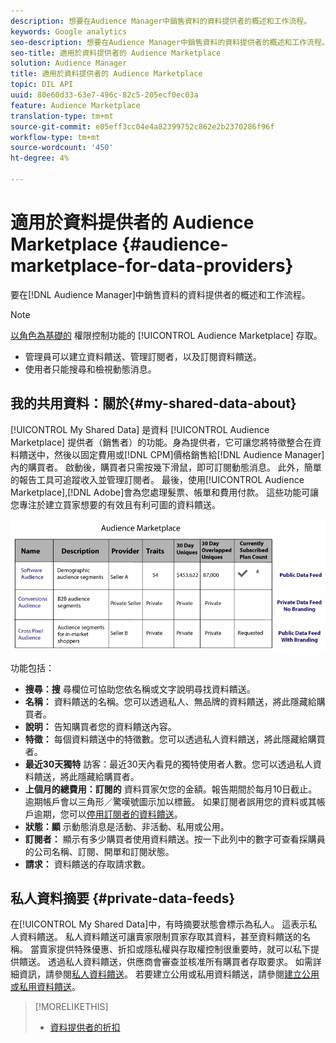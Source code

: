 ```yaml
---
description: 想要在Audience Manager中銷售資料的資料提供者的概述和工作流程。
keywords: Google analytics
seo-description: 想要在Audience Manager中銷售資料的資料提供者的概述和工作流程。
seo-title: 適用於資料提供者的 Audience Marketplace
solution: Audience Manager
title: 適用於資料提供者的 Audience Marketplace
topic: DIL API
uuid: 80e60d33-63e7-496c-82c5-205ecf0ec03a
feature: Audience Marketplace
translation-type: tm+mt
source-git-commit: e05eff3cc04e4a82399752c862e2b2370286f96f
workflow-type: tm+mt
source-wordcount: '450'
ht-degree: 4%

---
```



# 適用於資料提供者的 Audience Marketplace {#audience-marketplace-for-data-providers}

要在[!DNL Audience Manager]中銷售資料的資料提供者的概述和工作流程。

<!-- c_marketplace_provider.xml -->

>[!NOTE]
>
>[以角色為基礎的](../../../reporting/reports-dashboard.md) 權限控制功能的 [!UICONTROL Audience Marketplace] 存取。
>
>* 管理員可以建立資料饋送、管理訂閱者，以及訂閱資料饋送。
>* 使用者只能搜尋和檢視動態消息。


## 我的共用資料：關於{#my-shared-data-about}

[!UICONTROL My Shared Data] 是資料 [!UICONTROL Audience Marketplace] 提供者（銷售者）的功能。身為提供者，它可讓您將特徵整合在資料饋送中，然後以固定費用或[!DNL CPM]價格銷售給[!DNL Audience Manager]內的購買者。 啟動後，購買者只需按幾下滑鼠，即可訂閱動態消息。 此外，簡單的報告工具可追蹤收入並管理訂閱者。 最後，使用[!UICONTROL Audience Marketplace],[!DNL Adobe]會為您處理髮票、帳單和費用付款。 這些功能可讓您專注於建立買家想要的有效且有利可圖的資料饋送。

![](assets/seller_marketplace.png)

<!-- c_myshared_data.xml -->

功能包括：

* **搜尋：搜** 尋欄位可協助您依名稱或文字說明尋找資料饋送。
* **名稱：** 資料饋送的名稱。您可以透過私人、無品牌的資料饋送，將此隱藏給購買者。
* **說明：** 告知購買者您的資料饋送內容。
* **特徵：** 每個資料饋送中的特徵數。您可以透過私人資料饋送，將此隱藏給購買者。
* **最近30天獨特** 訪客：最近30天內看見的獨特使用者人數。您可以透過私人資料饋送，將此隱藏給購買者。
* **上個月的總費用：訂閱的** 資料買家欠您的金額。報告期間於每月10日截止。 逾期帳戶會以三角形／驚嘆號圖示加以標籤。 如果訂閱者誤用您的資料或其帳戶逾期，您可以[停用訂閱者的資料饋送](../../../features/audience-marketplace/marketplace-data-providers/marketplace-create-manage-feeds.md#deactivate-data-feed)。
* **狀態：顯**  示動態消息是活動、非活動、私用或公用。
* **訂閱者：** 顯示有多少購買者使用資料饋送。按一下此列中的數字可查看採購員的公司名稱、訂閱、開單和訂閱狀態。
* **請求：** 資料饋送的存取請求數。

## 私人資料摘要 {#private-data-feeds}

在[!UICONTROL My Shared Data]中，有時摘要狀態會標示為私人。 這表示私人資料饋送。 私人資料饋送可讓賣家限制買家存取其資料，甚至資料饋送的名稱。 當賣家提供特殊優惠、折扣或隱私權與存取權控制很重要時，就可以私下提供饋送。 透過私人資料饋送，供應商會審查並核准所有購買者存取要求。 如需詳細資訊，請參閱[私人資料饋送](../../../features/audience-marketplace/marketplace-private-feeds.md)。 若要建立公用或私用資料饋送，請參閱[建立公用或私用資料饋送](../../../features/audience-marketplace/marketplace-data-providers/marketplace-create-manage-feeds.md#create-public-private-data-feed)。

>[!MORELIKETHIS]
>
>* [資料提供者的折扣](../../../features/audience-marketplace/marketplace-data-providers/marketplace-create-manage-feeds.md#discounts)

